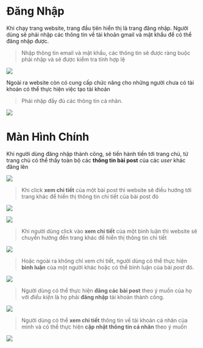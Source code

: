 # Đăng Nhập

Khi chạy trang website, trang đầu tiên hiển thị là trang đăng nhập. Người dùng sẽ phải nhập các thông tin về tài khoản gmail và mật khẩu để có thể đăng nhập được.

> Nhập thông tin email và mật khẩu, các thông tin sẽ được ràng buộc phải nhập và sẽ được kiểm tra tính hợp lệ

![](https://i.imgur.com/USzLbxN.png)

Ngoài ra website còn có cung cấp chức năng cho những người chưa có tài khoản có thể thực hiện việc tạo tài khoản

> Phải nhập đầy đủ các thông tin cá nhân.

![](https://i.imgur.com/ZhIA5lz.png)

# Màn Hình Chính

Khi người dùng đăng nhập thành công, sẽ tiến hành tiến tới trang chủ, từ trang chủ có thể thấy toàn bộ các **thông tin bài post** của các *user* khác đăng lên

![](https://i.imgur.com/2xcJlMp.png)

> Khi click **xem chi tiết** của một bài post thì website sẽ điều hướng tới trang khác để hiển thị thông tin chi tiết của bài post đó

![](https://i.imgur.com/7CGsxak.png)

![](https://i.imgur.com/UAorZt5.png)

> Khi người dùng click vào **xem chi tiết** của một bình luận thì website sẽ chuyển hướng đến trang khác để hiển thị thông tin chi tiết

![](https://i.imgur.com/UtboBMJ.png)

> Hoặc ngoài ra không chỉ xem chi tiết, người dùng có thể thực hiện **bình luận** của một người khác hoặc có thể bình luận của bài *post* đó.

![](https://i.imgur.com/iE75ASW.png)

> Người dùng có thể thực hiện **đăng các bài post** theo ý muốn của họ với *điều kiện* là họ phải **đăng nhập** tài khoản thành công.

![](https://i.imgur.com/WoHxAff.png)

> Người dùng có thể **xem chi tiết** thông tin về tài khoản cá nhân của mình và có thể thực hiện **cập nhật thông tin cá nhân** theo ý muốn

![](https://i.imgur.com/fTwn0HG.png)
